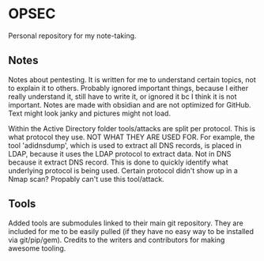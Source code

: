 # OPSEC
Personal repository for my note-taking.

## Notes
Notes about pentesting. It is written for me to understand certain topics, not to explain it to others. Probably ignored important things, because I either really understand it, still have to write it, or ignored it bc I think it is not important. Notes are made with obsidian and are not optimized for GitHub. Text might look janky and pictures might not load.

Within the Active Directory folder tools/attacks are split per protocol. This is what protocol they use. NOT WHAT THEY ARE USED FOR. For example, the tool 'adidnsdump', which is used to extract all DNS records, is placed in LDAP, because it uses the LDAP protocol to extract data. Not in DNS because it extract DNS record. This is done to quickly identify what underlying protocol is being used. Certain protocol didn't show up in a Nmap scan? Propably can't use this tool/attack.

## Tools
Added tools are submodules linked to their main git repository. They are included for me to be easily pulled (if they have no easy way to be installed via git/pip/gem). Credits to the writers and contributors for making awesome tooling.
